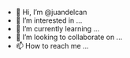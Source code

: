- 👋 Hi, I’m @juandelcan
- 👀 I’m interested in ...
- 🌱 I’m currently learning ...
- 💞️ I’m looking to collaborate on ...
- 📫 How to reach me ...

<!---
juandelcan/juandelcan is a ✨ special ✨ repository because its `README.md` (this file) appears on your GitHub profile.
You can click the Preview link to take a look at your changes.
--->
